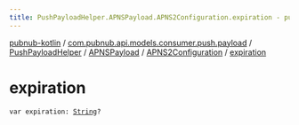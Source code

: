 ```yaml
---
title: PushPayloadHelper.APNSPayload.APNS2Configuration.expiration - pubnub-kotlin
---
```


[pubnub-kotlin](../../../../index.html) / [com.pubnub.api.models.consumer.push.payload](../../../index.html) / [PushPayloadHelper](../../index.html) / [APNSPayload](../index.html) / [APNS2Configuration](index.html) / [expiration](./expiration.html)

# expiration

`var expiration: `[`String`](https://kotlinlang.org/api/latest/jvm/stdlib/kotlin/-string/index.html)`?`
